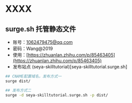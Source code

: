 # XXXX

## surge.sh 托管静态文件

- 账号：1062479475@qq.com
- 密码：Wang@2019
- 使用：[https://zhuanlan.zhihu.com/p/85463405](https://zhuanlan.zhihu.com/p/85463405)
- 发布站点 (seya-skilltutorial)[seya-skilltutorial.surge.sh]

```bash
## CNAME配置域名，发布方式一
surge dist/

## 发布方式二
surge -d seya-skilltutorial.surge.sh -p dist/
```